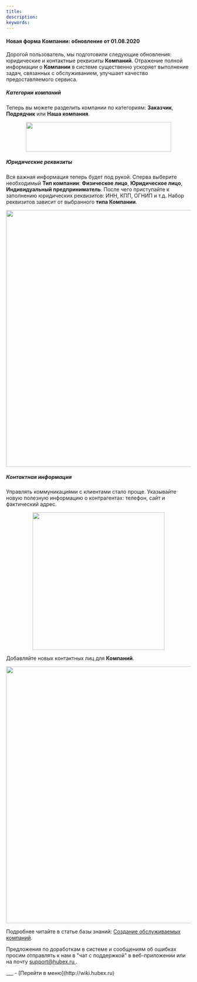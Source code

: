 ```yaml
---
title: 
description: 
keywords: 
---
```


#### Новая форма Компании: обновление от 01.08.2020
<html>
<meta charset="utf-8">

</html>
<body>
<p>Дорогой пользователь, мы подготовили следующие обновления: юридические и контактные реквизиты <strong>Компаний</strong>. Отражение полной информации о <strong>Компании</strong> в системе существенно ускоряет выполнение задач, связанных с обслуживанием, улучшает качество предоставляемого сервиса.</p>
<h5>Категории компаний</h5>
<p>Теперь вы можете разделить компании по категориям: <strong>Заказчик</strong>, <strong>Подрядчик</strong> или <strong>Наша компания</strong>.</p>
<p><span style="font-weight: @ArticleID00;"><img style="display: block; margin-left: auto; margin-right: auto;" src="https://content.screencast.com/users/echinaek.val/folders/Default/media/13212e51-aa59-48bf-a5bc-57b7d68b4b3e/LWR_Recording.png" alt="" width="396" height="81" /></span></p>

<h5>Юридические реквизиты</h5>
<p>Вся важная информация теперь будет под рукой. Сперва выберите необходимый <strong>Тип компании</strong>: <strong>Физическое лицо</strong>, <strong>Юридическое лицо</strong>, <strong>Индивидуальный предприниматель</strong>. После чего приступайте к заполнению юридических реквизитов: ИНН, КПП, ОГНИП и т.д. Набор реквизитов зависит от выбранного <strong>типа Компании</strong>.</p>
<p><span style="font-weight: @ArticleID00;"><img style="display: block; margin-left: auto; margin-right: auto;" src="https://recordit.co/9tQOisW62R.gif" alt="" width="700" height="auto" /></span></p>

<h5>Контактная информация</h5>
<p>Управлять коммуникациями с клиентами стало проще. Указывайте новую полезную информацию о контрагентах: телефон, сайт и фактический адрес.</p>
<p><span style="font-weight: @ArticleID00;"><img style="display: block; margin-left: auto; margin-right: auto;" src="https://content.screencast.com/users/echinaek.val/folders/Default/media/e7ae659e-7237-4291-9d08-64925c4a816d/LWR_Recording.png" alt="" width="360" height="375" /></span></p>
<p>Добавляйте новых контактных лиц для <strong>Компаний</strong>.</p>
<p><span style="font-weight: @ArticleID00;"><img style="display: block; margin-left: auto; margin-right: auto;" src="https://recordit.co/NW5cUlF3OP.gif" alt="" width="700" height="auto" /></span></p>

<p>Подробнее читайте в статье базы знаний: <a href="https://wiki.hubex.ru/docs/FAQ/RU/user/CreatingCompany.html">Создание обслуживаемых компаний</a>.</p>

<p>Предложения по доработкам в системе и сообщениям об ошибках просим отправлять к нам в "чат с поддержкой" в веб-приложении или на почту <a href="mailto:support@hubex.ru" target="_blank" rel="noopener"> support@hubex.ru </a>.</p>

</body>
___
- [Перейти в меню](http://wiki.hubex.ru)

